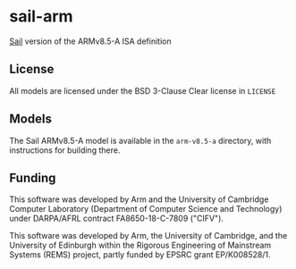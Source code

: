# sail-arm

[Sail](https://www.cl.cam.ac.uk/~pes20/sail/) version of the ARMv8.5-A ISA definition

## License

All models are licensed under the BSD 3-Clause Clear license in `LICENSE`

## Models

The Sail ARMv8.5-A model is available in the `arm-v8.5-a` directory, with
instructions for building there.

## Funding

This software was developed by Arm and the University of
Cambridge Computer Laboratory (Department of Computer Science and
Technology) under DARPA/AFRL contract FA8650-18-C-7809 ("CIFV").

This software was developed by Arm, the University of Cambridge, and
the University of Edinburgh within the Rigorous Engineering of
Mainstream Systems (REMS) project, partly funded by EPSRC grant
EP/K008528/1.
